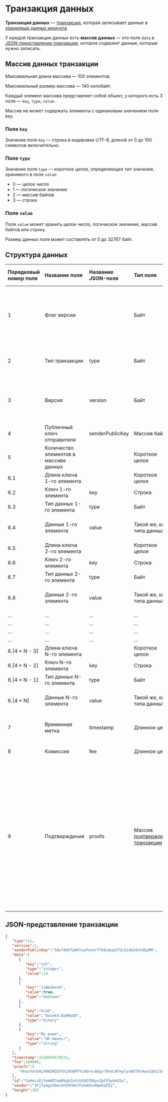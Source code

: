 # Транзакция данных

**Транзакция данных** — [транзакция](/blockchain/transaction.md), которая записывает данные в [хранилище данных аккаунта](/blockchain/account-data-storage.md).

У каждой транзакции данных есть **массив данных** — это поле `data` в [JSON-представлении транзакции](#json-representation), которое содержит данные, которые нужно записать.

## Массив данных транзакции

Максимальная длина массива — 100 элементов.

Максимальный размер массива — 140 килобайт.

Каждый элемент массива представляет собой объект, у которого есть 3 поля — `key`, `type`, `value`.

Массив не может содержать элементы с одинаковым значением поля key.

### Поле `key`

Значение поля `key` — строка в кодировке UTF-8, длиной от 0 до 100 символов включительно.

### Поле `type`

Значение поля `type` — короткое целое, определяющее тип значения, хранимого в поле `value`:

- 0 — целое число
- 1 — логическое значение
- 2 — массив байтов
- 3 — строка

### Поле `value`

Поле `value` может хранить целое число, логическое значение, массив байтов или строку.

Размер данных поля может составлять от 0 до 32767 байт.

## Структура данных

| Порядковый номер поля | Название поля | Название JSON-поля | Тип поля | Размер поля в байтах | Описание поля |
| :--- | :--- | :--- | :--- | :--- | :--- |
| 1 | Флаг версии | | Байт  | 1 | Указывает что [структура данных](/blockchain/transaction-data-structure.md) транзакции имеет версию 2 или выше. Значение должно быть равно 0 |
| 2 | Тип транзакции | type | Байт | 1 | ID [типа транзакции](/blockchain/transaction-type.md). Значение должно быть равно 12 |
| 3 | Версия | version | Байт | 1 | Номер версии структуры данных транзакции. Значение должно быть равно 1 |
| 4 | Публичный ключ отправителя | senderPublicKey | Массив байтов | 32 | Публичный ключ аккаунта отправителя |
| 5 | Количество элементов в массиве данных | | Короткое целое | 2 | |
| 6.1 | Длина ключа 1-го элемента | | Короткое целое | 2 | |
| 6.2 | Ключ 1-го элемента | key | Строка | 4 × `L` | `L` — длина ключа |
| 6.3 | Тип данных 1-го элемента | type | Байт | 1 | |
| 6.4 | Данные 1-го элемента | value | Такой же, как у типа данных | Зависит от размера данных | |
| 6.5 | Длина ключа 2-го элемента | | Короткое целое | 2 | |
| 6.6 | Ключ 2-го элемента | key | Строка | 4 × `L` | `L` — длина ключа |
| 6.7 | Тип данных 2-го элемента | type | Байт | 1 | |
| 6.8 | Данные 2-го элемента | value | Такой же, как у типа данных | Зависит от размера данных | |
| ... | ... | ... | ... | ... | ... |
| ... | ... | ... | ... | ... | ... |
| ... | ... | ... | ... | ... | ... |
| ... | ... | ... | ... | ... | ... |
| 6.[4 × N - 3] | Длина ключа N-го элемента | | Короткое целое | 2 | |
| 6.[4 × N - 2] | Ключ N-го элемента | key | Строка | 4 × `L` | `L` — длина ключа |
| 6.[4 × N - 1] | Тип данных N-го элемента | type | Байт | 1 | |
| 6.[4 × N] | Данные N-го элемента | value | Такой же, как у типа данных | Зависит от размера данных | |
| 7 | Временная метка | timestamp | Длинное целое | 8 | Unix-время отправки транзакции в блокчейн |
| 8 | Комиссия | fee | Длинное целое | 8 | [Комиссия за транзакцию](/blockchain/transaction-fee.md) в [WAVELET](/blockchain/token/wavelet.md) |
| 9 | Подтверждения | proofs | Массив [подтверждений транзакции](/blockchain/transaction-proof.md) | `S` | Если массив пустой, то `S`= 3. <br>Если массив не пустой, то `S`= 3 + 2 × `N` + \(`P`<sub>1</sub> + `P`<sub>2</sub> + ... + `P`<sub>n</sub>\), <br>где <br>`N` — количество подтверждений в массиве, <br>`P`<sub>n</sub> — размер `N`-го подтверждения в байтах.<br> Максимальное количество подтверждений в массиве — 8. Максимальный размер каждого подтверждения — 64 байта |

## JSON-представление транзакции <a id="json-representation"></a>

```json
{ 
   "type":12,
   "version":1,
   "senderPublicKey":"5AzfA9UfpWVYiwFwvdr77k6LWupSTGLb14b24oVdEpMM",
   "data":[ 
      { 
         "key":"int",
         "type":"integer",
         "value":24
      },
      { 
         "key":"isWeekend",
         "value":true,
         "type":"boolean"
      },
      { 
         "key":"blob",
         "value":"base64:BzWHaQU",
         "type":"binary"
      },
      { 
         "key":"My poem",
         "value":"Oh Waves!",
         "type":"string"
      }
   ],
   "timestamp":1520945679531,
   "fee":100000,
   "proofs":[ 
      "4huvVwtbALH9W2RQSF5h1XG6PFYLA6nvcAEgv79nVLW7myCysWST6t4wsCqhLCSGoc5zeLxG6MEHpcnB6DPy3XWr"
   ],
   "id":"CwHecsEjYemKR7wqRkgkZxGrb5UEfD8yvZpFF5wXm2Su",
   "sender":"3FjTpAg1VbmxSH39YWnfFukAUhxMqmKqTEZ",
   "height":303
}
```
